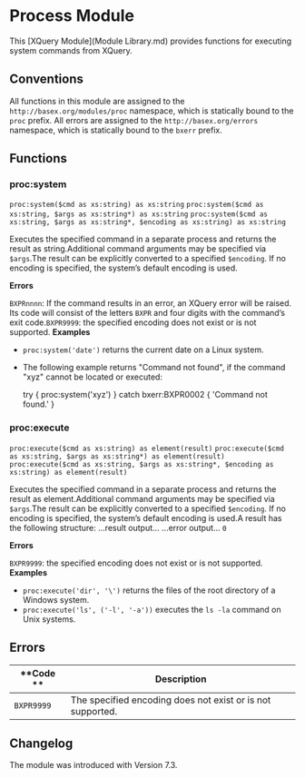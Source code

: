 
# Process Module
 


 
This [XQuery Module](Module Library.md) provides functions for executing system commands from XQuery. 

 
## Conventions

All functions in this module are assigned to the `http://basex.org/modules/proc` namespace, which is statically bound to the `proc` prefix. All errors are assigned to the `http://basex.org/errors` namespace, which is statically bound to the `bxerr` prefix. 

 
## Functions

### proc:system

`proc:system($cmd as xs:string) as xs:string`
`proc:system($cmd as xs:string, $args as xs:string*) as xs:string`
`proc:system($cmd as xs:string, $args as xs:string*, $encoding as xs:string) as xs:string`

Executes the specified command in a separate process and returns the result as string.Additional command arguments may be specified via `$args`.The result can be explicitly converted to a specified `$encoding`. If no encoding is specified, the system’s default encoding is used. 

**Errors**

`BXPRnnnn`: If the command results in an error, an XQuery error will be raised. Its code will consist of the letters `BXPR` and four digits with the command’s exit code.`BXPR9999`: the specified encoding does not exist or is not supported. 
**Examples**

 * `proc:system('date')`  returns the current date on a Linux system. 
 * The following example returns "Command not found", if the command "xyz" cannot be located or executed: 

    try {
      proc:system('xyz')
    } catch bxerr:BXPR0002 {
      'Command not found.'
    }



### proc:execute

`proc:execute($cmd as xs:string) as element(result)`
`proc:execute($cmd as xs:string, $args as xs:string*) as element(result)`
`proc:execute($cmd as xs:string, $args as xs:string*, $encoding as xs:string) as element(result)`

Executes the specified command in a separate process and returns the result as element.Additional command arguments may be specified via `$args`.The result can be explicitly converted to a specified `$encoding`. If no encoding is specified, the system’s default encoding is used.A result has the following structure: 
    <result>
      <output>...result output...</output>
      <error>...error output...</error>
      <code>0</code>
    </result>



**Errors**

`BXPR9999`: the specified encoding does not exist or is not supported. 
**Examples**

 * `proc:execute('dir', '\')`  returns the files of the root directory of a Windows system. 
 * `proc:execute('ls', ('-l', '-a'))`  executes the `ls -la` command on Unix systems. 

 
## Errors

**Code ** | Description 
--------- | ------------
`BXPR9999` | The specified encoding does not exist or is not supported. 
 
## Changelog

The module was introduced with Version 7.3. 

